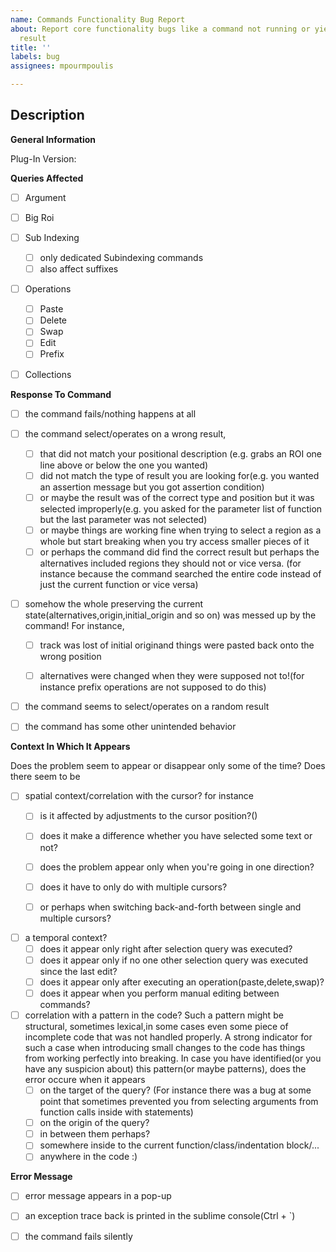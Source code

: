 ```yaml
---
name: Commands Functionality Bug Report
about: Report core functionality bugs like a command not running or yielding wrong
  result
title: ''
labels: bug
assignees: mpourmpoulis

---
```


## Description

<!-- here you can provide your description of the bug. 

Providing the screenshot or GIF could be helpful if things are complicated. Furthermore,there follows a small questionnaire to help you summarize information about some important aspects you may have noticed about the issue
To complete you can fill the checkboxes with "x" or click them after you submit the issue.
Zero,one or more answers may be applicable for each question!

-->

**General Information**
<!-- which version are you using? for instance v0.1.0, v0.1.2  or develop -->

Plug-In Version: 

**Queries Affected**

<!-- what types of queries are affected (there may be multiple) -->

- [ ] Argument

- [ ] Big Roi

- [ ] Sub Indexing
	- [ ] only dedicated Subindexing commands
	- [ ] also affect suffixes

- [ ] Operations
	- [ ] Paste
	- [ ] Delete
	- [ ] Swap
	- [ ] Edit
	- [ ] Prefix

- [ ] Collections


**Response To Command**

<!-- okay what is actually happening? -->

- [ ] the command fails/nothing happens at all

- [ ] the command select/operates on a wrong result,
	- [ ] that did not match your positional description (e.g. grabs an ROI one line above or below the one you wanted)
	- [ ] did not match the type of result you are looking for(e.g. you wanted an assertion message but you got assertion condition)
	- [ ] or maybe the result was of the correct type and position but it was selected improperly(e.g. you asked for the parameter list of function but the last parameter was not selected)
	- [ ] or maybe things are working fine when trying to select a region as a whole but start breaking when you try access smaller pieces of it
	- [ ] or perhaps the command did find the correct result but perhaps the alternatives included regions they should not or vice versa. (for instance because the command searched the entire code instead of just the current function or vice versa)

- [ ] somehow the whole preserving the current state(alternatives,origin,initial_origin and so on) was messed up by the command! For instance,
	- [ ] track was lost of initial originand things were pasted back onto the wrong position
	- [ ] alternatives were changed when they were supposed not to!(for instance prefix operations are not supposed to do this)


- [ ] the command seems to select/operates on a random result

- [ ] the command has some other unintended behavior




**Context In Which It Appears**

<!--
Unfortunately, bugs can sometimes appear only in a specific context making them harder to reproduce and debug. There is no need for you to scratch your head and go through over every scenario presented here but if you have noticed any of the below it could help me narrow things down!
-->

Does the problem seem to appear or disappear only some of the time? Does there seem to be

- [ ] spatial context/correlation with the cursor? for instance
	- [ ] is it affected by adjustments to the cursor position?()
	- [ ] does it make a difference whether you have selected some text or not?
	- [ ] does the problem appear only when you're going in one direction?
	- [ ] does it have to only do with multiple cursors?
	- [ ] or perhaps when switching back-and-forth between single and multiple cursors?



- [ ] a temporal context?
	- [ ] does it appear only right after selection query was executed?
	- [ ] does it appear only if no one other selection query was executed since the last edit?
	- [ ] does it appear only after executing an operation(paste,delete,swap)?
	- [ ] does it appear when you perform manual editing between commands?

- [ ] correlation with a pattern in the code? Such a pattern might be structural, sometimes lexical,in some cases even some piece of incomplete code that was not handled properly. A strong indicator for such a case when introducing small changes to the code has things from working perfectly into breaking. In case you have identified(or you have any suspicion about) this pattern(or maybe patterns), does the error occure when it appears
	- [ ] on the target of the query? (For instance there was a bug at some point that sometimes prevented you from selecting arguments from function calls inside with statements)
	- [ ] on the origin of the query?
	- [ ] in between them perhaps?
	- [ ] somewhere inside to the current function/class/indentation block/...
	- [ ] anywhere in the code :)

<!-- if none of the above satisfies you can describe the contextas you wish -->

<!-- I did some examples(like providing gifs, code snippets, command series) where things work versus when they don't could sometimes be helpful especially when you're not really sure what is wrong. -->

**Error Message**

- [ ] error message appears in a pop-up

- [ ] an exception trace back is printed in the sublime console(Ctrl + \`)

- [ ] the command fails silently

<!-- If possible, sharing the error message might be helpful
```
error message
```
-->
